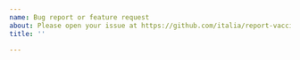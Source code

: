 ```yaml
---
name: Bug report or feature request
about: Please open your issue at https://github.com/italia/report-vaccini-anti-covid-19
title: ''

---
```


<!--
    This is an example repository, please open your issue
    in the offical dashboard's repo at:

    https://github.com/italia/report-vaccini-anti-covid-19
-->
